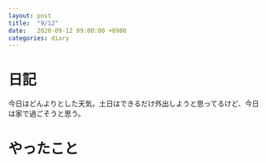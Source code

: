 ```yaml
---
layout: post
title:  "9/12"
date:   2020-09-12 09:00:00 +0900
categories: diary
---
```

# 日記

今日はどんよりとした天気。土日はできるだけ外出しようと思ってるけど、今日は家で過ごそうと思う。

# やったこと


<script type="text/x-mathjax-config">MathJax.Hub.Config({tex2jax: {inlineMath: [['$','$'], ['\\(','\\)']], processEscapes: true},});</script>
<script async src="https://cdnjs.cloudflare.com/ajax/libs/mathjax/2.7.6/MathJax.js?config=TeX-AMS_CHTML"></script>